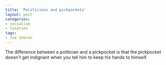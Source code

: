 ```yaml
---
title: 'Politicians and pickpockets'
layout: post
categories:
- socialism
- taxation
tags:
- Joe Sobran
---
```


The difference between a politician and a pickpocket is that the pickpocket doesn't get indignant when you tell him to keep his hands to himself.